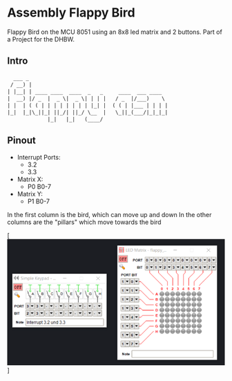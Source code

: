 # Assembly Flappy Bird
Flappy Bird on the MCU 8051 using an 8x8 led matrix and 2 buttons. Part of a Project for the DHBW.

## Intro

```
  ___ _                                             
 / __) |                                            
| |__| | ____ ____  ____  _   _     ____  ___ ____  
|  __) |/ _  |  _ \|  _ \| | | |   / _  |/___)    \ 
| |  | ( ( | | | | | | | | |_| |  ( ( | |___ | | | |
|_|  |_|\_||_| ||_/| ||_/ \__  |   \_||_(___/|_|_|_|
             |_|   |_|   (____/                     
```


## Pinout
- Interrupt Ports:
    - 3.2
    - 3.3
- Matrix X:
    - P0 B0-7
- Matrix Y:
    - P1 B0-7


In the first column is the bird, which can move up and down
In the other columns are the "pillars" which move towards the bird

[![N|Solid](https://github.com/Rearth/Assembly_Flappy-Bird/blob/master/doc/configuration_panel_taster.png)]
